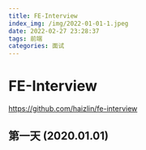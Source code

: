 ```yaml
---
title: FE-Interview
index_img: /img/2022-01-01-1.jpeg
date: 2022-02-27 23:28:37
tags: 前端
categories: 面试
---
```


# FE-Interview

<https://github.com/haizlin/fe-interview>

## 第一天 (2020.01.01)

